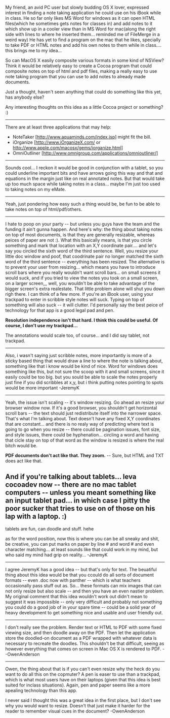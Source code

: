 My friend, an avid PC user but slowly budding OS X lover, expressed interest in finding a note taking application he could use on his iBook while in class.  He so far only likes MS Word for windows as it can open HTML files(which he sometimes gets notes for classes in) and add notes to it which show up in a cooler view than in MS Word for mac(along the right side with lines to where he inserted them... reminded me of FileMerge in a weird way)
He has yet to find a program on the mac that he likes, specially to take PDF or HTML notes and add his own notes to them while in class.... this brings me to my idea...

So can MacOS X easily composite various formats in some kind of NSView?  Think it would be relatively easy to create a Cocoa program that could composite notes on top of html and pdf files, making a really easy to use note taking program that you can use to add notes to already made documents.

Just a thought, haven't seen anything that could do something like this yet, has anybody else?

Any interesting thoughts on this idea as a little Cocoa project or something? :)

----

There are at least three applications that may help:

* NoteTaker  [http://www.aquaminds.com/index.jsp] might fit the bill.
* iOrganize [http://www.iOrganizeX.com/ or http://www.apple.com/macosx/gems/iorganize.html]
* OmniOutliner [http://www.omnigroup.com/applications/omnioutliner/]


----
Sounds cool... I reckon it would be good in conjunction with a tablet, so you could underline important bits and have arrows going this way and that and equations in the margin just like on real annotated notes. But that would take up too much space while taking notes in a class... maybe I'm just too used to taking notes on my eMate.

----
Yeah, just pondering how easy such a thing would be, be fun to be able to take notes on top of html/pdf/others.  

----

I hate to poop on  your party -- but unless you guys have the team and the funding it ain't gunna happen.  And here's why:  the thing about taking notes on top of most documents, is that they are generally resizable, whereas peices of paper are not :).  What this basically means, is that you circle something and mark that location with an X,Y coordinate pair.... and let's say you circled the sixth word of the third sentence.  Well, you resize your little doc window and poof, that coodrinate pair no longer matched the sixth word of the third sentence -- everything has been resized.  The alternative is to prevent your user from resizing... which means you have to introduce scroll bars where you really wouldn't want scroll bars... on small screens it would suck, and if you tried to view the notes you took on a small screen, on a larger screen,,, well, you wouldn't be able to take advantage of the bigger screen's extra realestate.  That little problem alone will shut you down righ there.  I can think of a few more.  If you're an iBook user, using your trackpad to enter in scribble style notes will suck.  Typing on top of something will also suck -- it will clutter.  I'd personally say the best peice of technology for that app is a good legal pad and pen.

**Resolution independence isn't that hard. I think this could be useful. Of course, I don't use my trackpad...**

The annotations would scale too, of course... and I did say tablet, not trackpad.

----
Also, i wasn't saying just scribble notes, more importantly is more of a sticky based thing that would draw a line to where the note is talking about, something like that i know would be kind of nice.  Word for windows does something like this, but not sure the scoop with it and small screens, since it easily could be too big.  but you sould be able to scale the notes properly just fine if you did scribbles at x,y, but i think putting notes pointing to spots would be more important
-JeremyK

----

Yeah, the issue isn't scaling -- it's window resizing.  Go ahead an resize your browser window now.  If it's a good browser, you shouldn't get horizontal scroll bars -- the text should just redistribute itself into the narrower space.  That's what I'm talking about.  Text doesn't have any fixed X,Y coordinates that are constant... and there is no realy way of predicting where text is going to go when you resize -- there could be pagination issues, font size, and style issues, there could be hyphenation... circling a word and having that cicle stay on top of that word as the window is resized is where the real bitch would be.

**PDF documents don't act like that. They zoom.** -- Sure, but HTML and TXT does act like that.

And if you're talking about tablets... leva cocoadev now -- there are no mac tablet computers -- unless you meant something like an input tablet pad... in which case I pitty the poor sucker that tries to use on of those on his lap with a laptop. :)
----
tablets are fun, can doodle and stuff. hehe

as for the word position, now this is where you can be all sneaky and shit, be creative, you can put marks on paper by line # and word # and even character matching... at least sounds like that could work in my mind, but who said my mind had grip on reality...
-JeremyK

----
I agree JeremyK has a good idea -- but that's only for text.  The beuatiful thing about this idea would be that you ccould do all sorts of document formats -- even .doc now with panther -- which is what teachers occasionally pass stuff out as.  So... these formats can mix images that can not only resize but also scale -- and then you have an even nastier problem.  My original comment that this idea wouldn't work out didn't mean to suggest it was impossible -- only very difficult and probably not something you could do a good job of in your spare time -- could be a solid year of heavy development to get something nice and usable and user friendly out.

----

I don't really see the problem.  Render text or HTML to PDF with some fixed viewing size, and then doodle away on the PDF.  Then let the application store the doodled-on document as a PDF wrapped with whatever data is necessary to recreate the doodles.  This shouldn't be that difficult, seeing as however everything that comes on screen in Mac OS X is rendered to PDF.  --OwenAnderson

----
Owen, the thing about that is if you can't even resize why the heck do you want to do all this on the copmuter?  A pen is easer to use than a trackpad, which is what most users have on their laptops (given that this idea is best suited for inclass situations).  Again, pen and paper seems like a more apealing technology than this app.

I never said I thought this was a great idea in the first place, but I don't see why you would want to resize.  Doesn't that just make it harder for the reader to remember visual cues in the document?  -OwenAnderson
